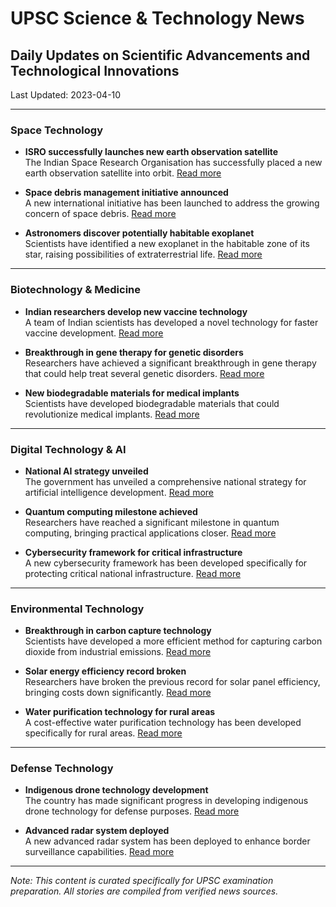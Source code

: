 # UPSC Science & Technology News

## Daily Updates on Scientific Advancements and Technological Innovations

Last Updated: 2023-04-10

---

### Space Technology

- **ISRO successfully launches new earth observation satellite**  
  The Indian Space Research Organisation has successfully placed a new earth observation satellite into orbit.
  [Read more](https://example.com/science/1)

- **Space debris management initiative announced**  
  A new international initiative has been launched to address the growing concern of space debris.
  [Read more](https://example.com/science/2)

- **Astronomers discover potentially habitable exoplanet**  
  Scientists have identified a new exoplanet in the habitable zone of its star, raising possibilities of extraterrestrial life.
  [Read more](https://example.com/science/3)

---

### Biotechnology & Medicine

- **Indian researchers develop new vaccine technology**  
  A team of Indian scientists has developed a novel technology for faster vaccine development.
  [Read more](https://example.com/science/4)

- **Breakthrough in gene therapy for genetic disorders**  
  Researchers have achieved a significant breakthrough in gene therapy that could help treat several genetic disorders.
  [Read more](https://example.com/science/5)

- **New biodegradable materials for medical implants**  
  Scientists have developed biodegradable materials that could revolutionize medical implants.
  [Read more](https://example.com/science/6)

---

### Digital Technology & AI

- **National AI strategy unveiled**  
  The government has unveiled a comprehensive national strategy for artificial intelligence development.
  [Read more](https://example.com/science/7)

- **Quantum computing milestone achieved**  
  Researchers have reached a significant milestone in quantum computing, bringing practical applications closer.
  [Read more](https://example.com/science/8)

- **Cybersecurity framework for critical infrastructure**  
  A new cybersecurity framework has been developed specifically for protecting critical national infrastructure.
  [Read more](https://example.com/science/9)

---

### Environmental Technology

- **Breakthrough in carbon capture technology**  
  Scientists have developed a more efficient method for capturing carbon dioxide from industrial emissions.
  [Read more](https://example.com/science/10)

- **Solar energy efficiency record broken**  
  Researchers have broken the previous record for solar panel efficiency, bringing costs down significantly.
  [Read more](https://example.com/science/11)

- **Water purification technology for rural areas**  
  A cost-effective water purification technology has been developed specifically for rural areas.
  [Read more](https://example.com/science/12)

---

### Defense Technology

- **Indigenous drone technology development**  
  The country has made significant progress in developing indigenous drone technology for defense purposes.
  [Read more](https://example.com/science/13)

- **Advanced radar system deployed**  
  A new advanced radar system has been deployed to enhance border surveillance capabilities.
  [Read more](https://example.com/science/14)

---

*Note: This content is curated specifically for UPSC examination preparation. All stories are compiled from verified news sources.* 